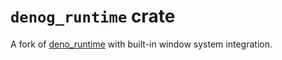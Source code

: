 # `denog_runtime` crate

A fork of [deno_runtime](https://github.com/denoland/deno/tree/main/runtime) with built-in window system integration.
